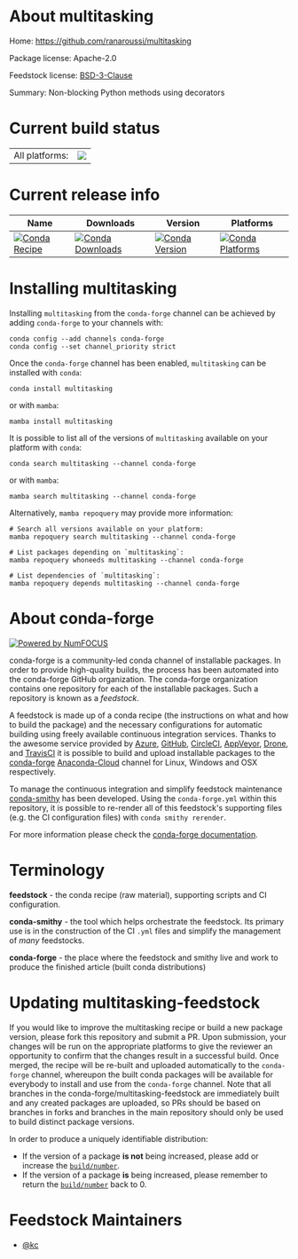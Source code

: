 About multitasking
==================

Home: https://github.com/ranaroussi/multitasking

Package license: Apache-2.0

Feedstock license: [BSD-3-Clause](https://github.com/conda-forge/multitasking-feedstock/blob/main/LICENSE.txt)

Summary: Non-blocking Python methods using decorators

Current build status
====================


<table><tr><td>All platforms:</td>
    <td>
      <a href="https://dev.azure.com/conda-forge/feedstock-builds/_build/latest?definitionId=12879&branchName=main">
        <img src="https://dev.azure.com/conda-forge/feedstock-builds/_apis/build/status/multitasking-feedstock?branchName=main">
      </a>
    </td>
  </tr>
</table>

Current release info
====================

| Name | Downloads | Version | Platforms |
| --- | --- | --- | --- |
| [![Conda Recipe](https://img.shields.io/badge/recipe-multitasking-green.svg)](https://anaconda.org/conda-forge/multitasking) | [![Conda Downloads](https://img.shields.io/conda/dn/conda-forge/multitasking.svg)](https://anaconda.org/conda-forge/multitasking) | [![Conda Version](https://img.shields.io/conda/vn/conda-forge/multitasking.svg)](https://anaconda.org/conda-forge/multitasking) | [![Conda Platforms](https://img.shields.io/conda/pn/conda-forge/multitasking.svg)](https://anaconda.org/conda-forge/multitasking) |

Installing multitasking
=======================

Installing `multitasking` from the `conda-forge` channel can be achieved by adding `conda-forge` to your channels with:

```
conda config --add channels conda-forge
conda config --set channel_priority strict
```

Once the `conda-forge` channel has been enabled, `multitasking` can be installed with `conda`:

```
conda install multitasking
```

or with `mamba`:

```
mamba install multitasking
```

It is possible to list all of the versions of `multitasking` available on your platform with `conda`:

```
conda search multitasking --channel conda-forge
```

or with `mamba`:

```
mamba search multitasking --channel conda-forge
```

Alternatively, `mamba repoquery` may provide more information:

```
# Search all versions available on your platform:
mamba repoquery search multitasking --channel conda-forge

# List packages depending on `multitasking`:
mamba repoquery whoneeds multitasking --channel conda-forge

# List dependencies of `multitasking`:
mamba repoquery depends multitasking --channel conda-forge
```


About conda-forge
=================

[![Powered by
NumFOCUS](https://img.shields.io/badge/powered%20by-NumFOCUS-orange.svg?style=flat&colorA=E1523D&colorB=007D8A)](https://numfocus.org)

conda-forge is a community-led conda channel of installable packages.
In order to provide high-quality builds, the process has been automated into the
conda-forge GitHub organization. The conda-forge organization contains one repository
for each of the installable packages. Such a repository is known as a *feedstock*.

A feedstock is made up of a conda recipe (the instructions on what and how to build
the package) and the necessary configurations for automatic building using freely
available continuous integration services. Thanks to the awesome service provided by
[Azure](https://azure.microsoft.com/en-us/services/devops/), [GitHub](https://github.com/),
[CircleCI](https://circleci.com/), [AppVeyor](https://www.appveyor.com/),
[Drone](https://cloud.drone.io/welcome), and [TravisCI](https://travis-ci.com/)
it is possible to build and upload installable packages to the
[conda-forge](https://anaconda.org/conda-forge) [Anaconda-Cloud](https://anaconda.org/)
channel for Linux, Windows and OSX respectively.

To manage the continuous integration and simplify feedstock maintenance
[conda-smithy](https://github.com/conda-forge/conda-smithy) has been developed.
Using the ``conda-forge.yml`` within this repository, it is possible to re-render all of
this feedstock's supporting files (e.g. the CI configuration files) with ``conda smithy rerender``.

For more information please check the [conda-forge documentation](https://conda-forge.org/docs/).

Terminology
===========

**feedstock** - the conda recipe (raw material), supporting scripts and CI configuration.

**conda-smithy** - the tool which helps orchestrate the feedstock.
                   Its primary use is in the construction of the CI ``.yml`` files
                   and simplify the management of *many* feedstocks.

**conda-forge** - the place where the feedstock and smithy live and work to
                  produce the finished article (built conda distributions)


Updating multitasking-feedstock
===============================

If you would like to improve the multitasking recipe or build a new
package version, please fork this repository and submit a PR. Upon submission,
your changes will be run on the appropriate platforms to give the reviewer an
opportunity to confirm that the changes result in a successful build. Once
merged, the recipe will be re-built and uploaded automatically to the
`conda-forge` channel, whereupon the built conda packages will be available for
everybody to install and use from the `conda-forge` channel.
Note that all branches in the conda-forge/multitasking-feedstock are
immediately built and any created packages are uploaded, so PRs should be based
on branches in forks and branches in the main repository should only be used to
build distinct package versions.

In order to produce a uniquely identifiable distribution:
 * If the version of a package **is not** being increased, please add or increase
   the [``build/number``](https://docs.conda.io/projects/conda-build/en/latest/resources/define-metadata.html#build-number-and-string).
 * If the version of a package **is** being increased, please remember to return
   the [``build/number``](https://docs.conda.io/projects/conda-build/en/latest/resources/define-metadata.html#build-number-and-string)
   back to 0.

Feedstock Maintainers
=====================

* [@kc](https://github.com/kc/)

